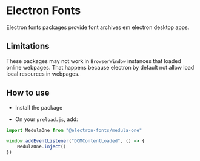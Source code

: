 # Electron Fonts

Electron fonts packages provide font archives em electron desktop apps.

## Limitations

These packages may not work in `BrowserWindow` instances that loaded online webpages. That happens because electron by default not allow load local resources in webpages.

## How to use

* Install the package

* On your `preload.js`, add:

```ts
import MedulaOne from "@electron-fonts/medula-one"

window.addEventListener("DOMContentLoaded", () => {
    MedulaOne.inject()
})
```